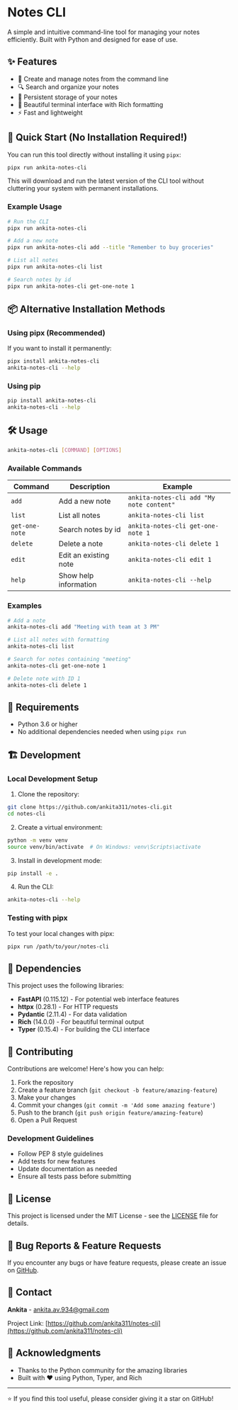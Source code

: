 # Notes CLI

A simple and intuitive command-line tool for managing your notes efficiently. Built with Python and designed for ease of use.

## ✨ Features

- 📝 Create and manage notes from the command line
- 🔍 Search and organize your notes
- 💾 Persistent storage of your notes
- 🎨 Beautiful terminal interface with Rich formatting
- ⚡ Fast and lightweight

## 🚀 Quick Start (No Installation Required!)

You can run this tool directly without installing it using `pipx`:

```bash
pipx run ankita-notes-cli
```

This will download and run the latest version of the CLI tool without cluttering your system with permanent installations.

### Example Usage

```bash
# Run the CLI
pipx run ankita-notes-cli

# Add a new note
pipx run ankita-notes-cli add --title "Remember to buy groceries"

# List all notes
pipx run ankita-notes-cli list

# Search notes by id
pipx run ankita-notes-cli get-one-note 1
```

## 📦 Alternative Installation Methods

### Using pipx (Recommended)

If you want to install it permanently:

```bash
pipx install ankita-notes-cli
ankita-notes-cli --help
```

### Using pip

```bash
pip install ankita-notes-cli
ankita-notes-cli --help
```

## 🛠️ Usage

```bash
ankita-notes-cli [COMMAND] [OPTIONS]
```

### Available Commands

| Command | Description | Example |
|---------|-------------|---------|
| `add` | Add a new note | `ankita-notes-cli add "My note content"` |
| `list` | List all notes | `ankita-notes-cli list` |
| `get-one-note` | Search notes by id| `ankita-notes-cli get-one-note 1` |
| `delete` | Delete a note | `ankita-notes-cli delete 1` |
| `edit` | Edit an existing note | `ankita-notes-cli edit 1` |
| `help` | Show help information | `ankita-notes-cli --help` |

### Examples

```bash
# Add a note
ankita-notes-cli add "Meeting with team at 3 PM"

# List all notes with formatting
ankita-notes-cli list

# Search for notes containing "meeting"
ankita-notes-cli get-one-note 1

# Delete note with ID 1
ankita-notes-cli delete 1
```

## 🔧 Requirements

- Python 3.6 or higher
- No additional dependencies needed when using `pipx run`

## 🏗️ Development

### Local Development Setup

1. Clone the repository:
```bash
git clone https://github.com/ankita311/notes-cli.git
cd notes-cli
```

2. Create a virtual environment:
```bash
python -m venv venv
source venv/bin/activate  # On Windows: venv\Scripts\activate
```

3. Install in development mode:
```bash
pip install -e .
```

4. Run the CLI:
```bash
ankita-notes-cli --help
```

### Testing with pipx

To test your local changes with pipx:

```bash
pipx run /path/to/your/notes-cli
```

## 📝 Dependencies

This project uses the following libraries:

- **FastAPI** (0.115.12) - For potential web interface features
- **httpx** (0.28.1) - For HTTP requests
- **Pydantic** (2.11.4) - For data validation
- **Rich** (14.0.0) - For beautiful terminal output
- **Typer** (0.15.4) - For building the CLI interface

## 🤝 Contributing

Contributions are welcome! Here's how you can help:

1. Fork the repository
2. Create a feature branch (`git checkout -b feature/amazing-feature`)
3. Make your changes
4. Commit your changes (`git commit -m 'Add some amazing feature'`)
5. Push to the branch (`git push origin feature/amazing-feature`)
6. Open a Pull Request

### Development Guidelines

- Follow PEP 8 style guidelines
- Add tests for new features
- Update documentation as needed
- Ensure all tests pass before submitting

## 📄 License

This project is licensed under the MIT License - see the [LICENSE](LICENSE) file for details.

## 🐛 Bug Reports & Feature Requests

If you encounter any bugs or have feature requests, please create an issue on [GitHub](https://github.com/ankita311/notes-cli/issues).

## 📧 Contact

**Ankita** - ankita.av.934@gmail.com

Project Link: [https://github.com/ankita311/notes-cli](https://github.com/ankita311/notes-cli)

## 🙏 Acknowledgments

- Thanks to the Python community for the amazing libraries
- Built with ❤️ using Python, Typer, and Rich

---

⭐ If you find this tool useful, please consider giving it a star on GitHub!